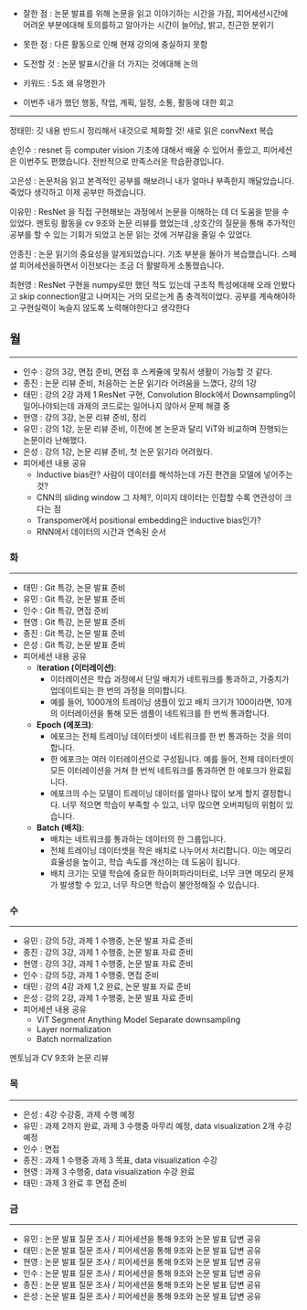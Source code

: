 - 잘한 점 : 논문 발표를 위해 논문을 읽고 이야기하는 시간을 가짐, 피어세션시간에 어려운 부분에대해 토의를하고 알아가는 시간이 늘어남,
밝고, 친근한 분위기

- 못한 점 : 다른 활동으로 인해 현재 강의에 충실하지 못함
    
    
- 도전할 것 : 논문 발표시간을 더 가지는 것에대해 논의

- 키워드 : 5조 왜 유명한가

- 이번주 내가 했던 행동, 작업, 계획, 일정, 소통, 활동에 대한 회고

---

정태민: 깃 내용 반드시 정리해서 내것으로 체화할 것! 새로 읽은 convNext 복습

손인수 : resnet 등 computer vision 기초에 대해서 배울 수 있어서 좋았고, 피어세션은 이번주도 편했습니다. 전반적으로 만족스러운 학습환경입니다.

고은성 : 논문처음 읽고 본격적인 공부를 해보려니 내가 얼마나 부족한지 깨달았습니다. 죽었다 생각하고 이제 공부만 하겠습니다.

이유민 :  ResNet 을 직접 구현해보는 과정에서 논문을 이해하는 데 더 도움을 받을 수 있었다. 멘토링 활동을 cv 9조와 논문 리뷰를 했었는데 ,상호간의 질문을 통해 추가적인 공부를 할 수 있는 기회가 되었고 논문 읽는 것에 거부감을 줄일 수 있었다.

안종진 : 논문 읽기의 중요성을 알게되었습니다. 기초 부분을 돌아가 복습했습니다. 스페셜 피어세션을하면서 이전보다는 조금 더 활발하게 소통했습니다.

최현영 : ResNet 구현을 numpy로만 했던 적도 있는데 구조적 특성에대해 오래 안봤다고 skip connection말고 나머지는 거의 모르는게 좀 충격적이었다. 공부를 계속해야하고 구현실력이 녹슬지 않도록 노력해야한다고 생각한다

## 월

---

- 인수 : 강의 3강, 면접 준비, 면접 후 스케쥴에 맞춰서 생활이 가능할 것 같다.
- 종진 : 논문 리뷰 준비, 처음하는 논문 읽기라 어려움을 느꼈다, 강의 1강
- 태민 : 강의 2강 과제 1 ResNet 구현, Convolution Block에서 Downsampling이 일어나야되는데 과제의 코드로는 일어나지 않아서 문제 해결 중
- 현영 : 강의 3강, 논문 리뷰 준비, 정리
- 유민 : 강의 1강, 눈문 리뷰 준비, 이전에 본 논문과 달리 ViT와 비교하며 진행되는 논문이라 난해했다.
- 은성 : 강의 1강, 논문 리뷰 준비, 첫 논문 읽기라 어려웠다.
- 피어세션 내용 공유
    - Inductive bias란? 사람이 데이터를 해석하는데 가진 편견을 모델에 넣어주는 것?
    - CNN의 sliding window 그 자체?, 이미지 데이터는 인접할 수록 연관성이 크다는 점
    - Transpomer에서 positional embedding은 inductive bias인가?
    - RNN에서 데이터의 시간과 연속된 순서
    

### 화

---

- 태민 : Git 특강, 논문 발표 준비
- 유민 : Git 특강, 논문 발표 준비
- 인수 : Git 특강, 면접 준비
- 현영 : Git 특강, 논문 발표 준비
- 종진 : Git 특강, 논문 발표 준비
- 은성 : Git 특강, 논문 발표 준비
- 피어세션 내용 공유
    - I**teration (이터레이션)**:
        - 이터레이션은 학습 과정에서 단일 배치가 네트워크를 통과하고, 가중치가 업데이트되는 한 번의 과정을 의미합니다.
        - 예를 들어, 1000개의 트레이닝 샘플이 있고 배치 크기가 100이라면, 10개의 이터레이션을 통해 모든 샘플이 네트워크를 한 번씩 통과합니다.
    - **Epoch (에포크)**:
        - 에포크는 전체 트레이닝 데이터셋이 네트워크를 한 번 통과하는 것을 의미합니다.
        - 한 에포크는 여러 이터레이션으로 구성됩니다. 예를 들어, 전체 데이터셋이 모든 이터레이션을 거쳐 한 번씩 네트워크를 통과하면 한 에포크가 완료됩니다.
        - 에포크의 수는 모델이 트레이닝 데이터를 얼마나 많이 보게 할지 결정합니다. 너무 적으면 학습이 부족할 수 있고, 너무 많으면 오버피팅의 위험이 있습니다.
    - **Batch (배치)**:
        - 배치는 네트워크를 통과하는 데이터의 한 그룹입니다.
        - 전체 트레이닝 데이터셋을 작은 배치로 나누어서 처리합니다. 이는 메모리 효율성을 높이고, 학습 속도를 개선하는 데 도움이 됩니다.
        - 배치 크기는 모델 학습에 중요한 하이퍼파라미터로, 너무 크면 메모리 문제가 발생할 수 있고, 너무 작으면 학습이 불안정해질 수 있습니다.

### 수

---

- 유민 : 강의 5강, 과제 1 수행중, 논문 발표 자료 준비
- 종진 : 강의 3강, 과제 1 수행중, 논문 발표 자료 준비
- 현영 : 강의 3강, 과제 1 수행중, 논문 발표 자료 준비
- 인수 : 강의 5강, 과제 1 수행중, 면접 준비
- 태민 : 강의 4강 과제 1,2 완료, 논문 발표 자료 준비
- 은성 : 강의 2강, 과제 1 수행중, 논문 발표 자료 준비
- 피어세션 내용 공유
    - ViT
    Segment Anything Model
    Separate downsampling
    - Layer normalization
    - Batch normalization

멘토님과 CV 9조와 논문 리뷰

### 목

---

- 은성 : 4강 수강중, 과제 수행 예정
- 유민 : 과제 2까지 완료, 과제 3 수행중 마무리 예정, data visualization 2개 수강예정
- 인수 : 면접
- 종진 : 과제 1 수행중 과제 3 목표, data visualization 수강
- 현영 : 과제 3 수행중, data visualization 수강 완료
- 태민 : 과제 3 완료 후 면접 준비

### 금

---

- 유민 : 논문 발표 질문 조사 / 피어세션을 통해 9조와 논문 발표 답변 공유
- 태민 : 논문 발표 질문 조사 / 피어세션을 통해 9조와 논문 발표 답변 공유
- 현영 : 논문 발표 질문 조사 / 피어세션을 통해 9조와 논문 발표 답변 공유
- 인수 : 논문 발표 질문 조사 / 피어세션을 통해 9조와 논문 발표 답변 공유
- 종진 : 논문 발표 질문 조사 / 피어세션을 통해 9조와 논문 발표 답변 공유
- 은성 : 논문 발표 질문 조사 / 피어세션을 통해 9조와 논문 발표 답변 공유
